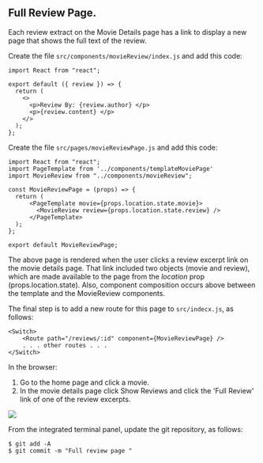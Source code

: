 ## Full Review Page.

Each review extract on the Movie Details page has a link to display a new page that shows the full text of the review. 

Create the file `src/components/movieReview/index.js` and add this code:
~~~
import React from "react";

export default ({ review }) => {
  return (
    <>
      <p>Review By: {review.author} </p>
      <p>{review.content} </p>
    </>
  );
};
~~~

Create the file `src/pages/movieReviewPage.js` and add this code:
~~~
import React from "react";
import PageTemplate from '../components/templateMoviePage'
import MovieReview from "../components/movieReview";

const MovieReviewPage = (props) => {
  return (
      <PageTemplate movie={props.location.state.movie}>
        <MovieReview review={props.location.state.review} /> 
      </PageTemplate>
  );
};

export default MovieReviewPage;
~~~
The above page is rendered when the user clicks a review excerpt link on the movie details page. That link included two objects (movie and review), which are made available to the page from the *location* prop (props.location.state). Also, component composition occurs above between the template and the MovieReview components.

The final step is to add a new route for this page to `src/indecx.js`, as follows:
~~~
<Switch>
    <Route path="/reviews/:id" component={MovieReviewPage} />
    . . . other routes . . .
</Switch>
~~~

In the browser:

1. Go to the home page and click a movie.
1. In the movie details page click Show Reviews and click the 'Full Review' link of one of the review excerpts.

![][freview]

From the integrated terminal panel, update the git repository, as follows:
~~~
$ git add -A
$ git commit -m "Full review page "
~~~

[freview]: ./img/freview.png

